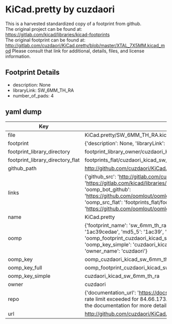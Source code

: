 # KiCad.pretty by cuzdaori  
This is a harvested standardized copy of a footprint from github.  
The original project can be found at:  
https://gitlab.com/kicad/libraries/kicad-footprints  
The original footprint can be found at:
http://gitlab.com/cuzdaori/KiCad.pretty/blob/master/XTAL_7X5MM.kicad_mod
Please consult that link for additional, details, files, and license information.  
## Footprint Details
* description: None  
* libraryLink: SW_6MM_TH_RA  
* number_of_pads: 4  
## yaml dump  
| Key | Value |  
| --- | --- |  
| file | KiCad.pretty/SW_6MM_TH_RA.kicad_mod |  
| footprint | {'description': None, 'libraryLink': 'SW_6MM_TH_RA', 'number_of_pads': 4} |  
| footprint_library_directory | footprint_library_owner/cuzdaori_KiCad.pretty |  
| footprint_library_directory_flat | footprints_flat/cuzdaori_kicad_sw_6mm_th_ra/working |  
| github_path | http://github.com/cuzdaori/KiCad.pretty/blob/master/SW_6MM_TH_RA.kicad_mod |  
| links | {'github_src': 'http://gitlab.com/cuzdaori/KiCad.pretty/blob/master/XTAL_7X5MM.kicad_mod', 'github_src_repo': 'https://gitlab.com/kicad/libraries/kicad-footprints', 'oomp_bot': 'footprints/cuzdaori_kicad_sw_6mm_th_ra/working', 'oomp_bot_github': 'https://github.com/oomlout/oomlout_oomp_footprint_bot/tree/main/footprints/cuzdaori_kicad_sw_6mm_th_ra/working', 'oomp_src_flat': 'footprints_flat/footprints_flat/cuzdaori_kicad_sw_6mm_th_ra/working', 'oomp_src_flat_github': 'https://github.com/oomlout/oomlout_oomp_footprint_src/tree/main/footprints_flat/cuzdaori_kicad_sw_6mm_th_ra/working'} |  
| name | KiCad.pretty |  
| oomp | {'footprint_name': 'sw_6mm_th_ra', 'library_name': 'kicad', 'md5': '1ac39cedae3cd42c320574f80c7b3227', 'md5_10': '1ac39cedae', 'md5_5': '1ac39', 'md5_6': '1ac39c', 'oomp_key': 'oomp_cuzdaori_kicad_sw_6mm_th_ra', 'oomp_key_extra': 'oomp_footprint_cuzdaori_kicad_sw_6mm_th_ra', 'oomp_key_full': 'oomp_footprint_cuzdaori_kicad_sw_6mm_th_ra_1ac39c', 'oomp_key_simple': 'cuzdaori_kicad_sw_6mm_th_ra', 'original_filename': 'KiCad.pretty/SW_6MM_TH_RA.kicad_mod', 'owner_name': 'cuzdaori'} |  
| oomp_key | oomp_cuzdaori_kicad_sw_6mm_th_ra |  
| oomp_key_full | oomp_footprint_cuzdaori_kicad_sw_6mm_th_ra |  
| oomp_key_simple | cuzdaori_kicad_sw_6mm_th_ra |  
| owner | cuzdaori |  
| repo | {'documentation_url': 'https://docs.github.com/rest/overview/resources-in-the-rest-api#rate-limiting', 'message': "API rate limit exceeded for 84.66.173.59. (But here's the good news: Authenticated requests get a higher rate limit. Check out the documentation for more details.)"} |  
| url | http://github.com/cuzdaori/KiCad.pretty |  

